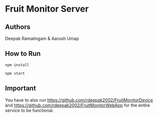 # Fruit Monitor Server

## Authors

Deepak Ramalingam & Aarush Umap

## How to Run


```npm install```

```npm start```

## Important

You have to also run https://github.com/rdeepak2002/FruitMonitorDevice and https://github.com/rdeepak2002/FruitMonitorWebApp for the entire service to be functional. 
